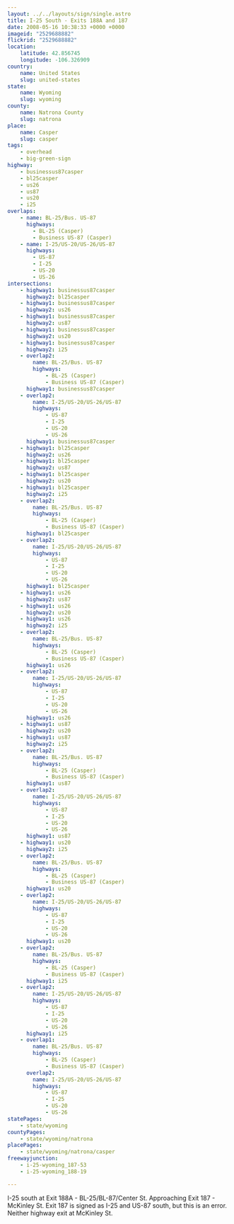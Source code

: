 ```yaml
---
layout: ../../layouts/sign/single.astro
title: I-25 South - Exits 188A and 187
date: 2008-05-16 10:38:33 +0000 +0000
imageid: "2529688882"
flickrid: "2529688882"
location:
    latitude: 42.856745
    longitude: -106.326909
country:
    name: United States
    slug: united-states
state:
    name: Wyoming
    slug: wyoming
county:
    name: Natrona County
    slug: natrona
place:
    name: Casper
    slug: casper
tags:
    - overhead
    - big-green-sign
highway:
    - businessus87casper
    - bl25casper
    - us26
    - us87
    - us20
    - i25
overlaps:
    - name: BL-25/Bus. US-87
      highways:
        - BL-25 (Casper)
        - Business US-87 (Casper)
    - name: I-25/US-20/US-26/US-87
      highways:
        - US-87
        - I-25
        - US-20
        - US-26
intersections:
    - highway1: businessus87casper
      highway2: bl25casper
    - highway1: businessus87casper
      highway2: us26
    - highway1: businessus87casper
      highway2: us87
    - highway1: businessus87casper
      highway2: us20
    - highway1: businessus87casper
      highway2: i25
    - overlap2:
        name: BL-25/Bus. US-87
        highways:
            - BL-25 (Casper)
            - Business US-87 (Casper)
      highway1: businessus87casper
    - overlap2:
        name: I-25/US-20/US-26/US-87
        highways:
            - US-87
            - I-25
            - US-20
            - US-26
      highway1: businessus87casper
    - highway1: bl25casper
      highway2: us26
    - highway1: bl25casper
      highway2: us87
    - highway1: bl25casper
      highway2: us20
    - highway1: bl25casper
      highway2: i25
    - overlap2:
        name: BL-25/Bus. US-87
        highways:
            - BL-25 (Casper)
            - Business US-87 (Casper)
      highway1: bl25casper
    - overlap2:
        name: I-25/US-20/US-26/US-87
        highways:
            - US-87
            - I-25
            - US-20
            - US-26
      highway1: bl25casper
    - highway1: us26
      highway2: us87
    - highway1: us26
      highway2: us20
    - highway1: us26
      highway2: i25
    - overlap2:
        name: BL-25/Bus. US-87
        highways:
            - BL-25 (Casper)
            - Business US-87 (Casper)
      highway1: us26
    - overlap2:
        name: I-25/US-20/US-26/US-87
        highways:
            - US-87
            - I-25
            - US-20
            - US-26
      highway1: us26
    - highway1: us87
      highway2: us20
    - highway1: us87
      highway2: i25
    - overlap2:
        name: BL-25/Bus. US-87
        highways:
            - BL-25 (Casper)
            - Business US-87 (Casper)
      highway1: us87
    - overlap2:
        name: I-25/US-20/US-26/US-87
        highways:
            - US-87
            - I-25
            - US-20
            - US-26
      highway1: us87
    - highway1: us20
      highway2: i25
    - overlap2:
        name: BL-25/Bus. US-87
        highways:
            - BL-25 (Casper)
            - Business US-87 (Casper)
      highway1: us20
    - overlap2:
        name: I-25/US-20/US-26/US-87
        highways:
            - US-87
            - I-25
            - US-20
            - US-26
      highway1: us20
    - overlap2:
        name: BL-25/Bus. US-87
        highways:
            - BL-25 (Casper)
            - Business US-87 (Casper)
      highway1: i25
    - overlap2:
        name: I-25/US-20/US-26/US-87
        highways:
            - US-87
            - I-25
            - US-20
            - US-26
      highway1: i25
    - overlap1:
        name: BL-25/Bus. US-87
        highways:
            - BL-25 (Casper)
            - Business US-87 (Casper)
      overlap2:
        name: I-25/US-20/US-26/US-87
        highways:
            - US-87
            - I-25
            - US-20
            - US-26
statePages:
    - state/wyoming
countyPages:
    - state/wyoming/natrona
placePages:
    - state/wyoming/natrona/casper
freewayjunction:
    - i-25-wyoming_187-53
    - i-25-wyoming_188-19

---
```

I-25 south at Exit 188A - BL-25/BL-87/Center St.  Approaching Exit 187 - McKinley St.  Exit 187 is signed as I-25 and US-87 south, but this is an error.  Neither highway exit at McKinley St.
